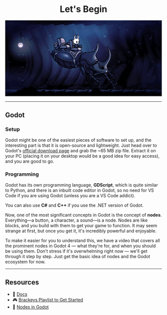 <h1 align="center">Let's Begin</h1>

<p align="center">
  <img src="assets/transport_stag_example.gif" alt="Hollow Knight Stag Ride">
</p>

---

## Godot

### Setup

Godot might be one of the easiest pieces of software to set up, and the interesting part is that it is open-source and lightweight. Just head over to Godot's [official download page](https://godotengine.org/download) and grab the ~65 MB zip file. Extract it on your PC (placing it on your desktop would be a good idea for easy access), and you are good to go.

### Programming

Godot has its own programming language, **GDScript**, which is quite similar to Python, and there is an inbuilt code editor in Godot, so no need for VS Code if you are using Godot (unless you are a VS Code addict).

You can also use **C#** and **C++** if you use the .NET version of Godot.

Now, one of the most significant concepts in Godot is the concept of **nodes**. Everything—a button, a character, a sound—is a node. Nodes are like blocks, and you build with them to get your game to function. It may seem strange at first, but once you get it, it's incredibly powerful and enjoyable.

To make it easier for you to understand this, we have a video that covers all the prominent nodes in Godot 4 — what they're for, and when you should be using them. Don't stress if it's overwhelming right now — we'll get through it step by step. Just get the basic idea of nodes and the Godot ecosystem for now.

---

## Resources

- 📖 [Docs](https://docs.godotengine.org/en/stable/getting_started/step_by_step/index.html)  
- 🎮 [Brackeys Playlist to Get Started](https://www.youtube.com/feed/playlists)  
- 🎥 [Nodes in Godot](https://youtu.be/tO2gthp45MA?feature=shared)
